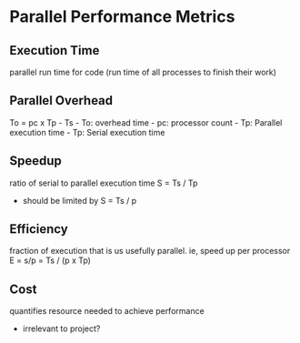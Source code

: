 
# Parallel Performance Metrics

## Execution Time
parallel run time for code (run time of all processes to finish their work)

## Parallel Overhead
To = pc x Tp - Ts
	- To: overhead time
	- pc: processor count
	- Tp: Parallel execution time
	- Tp: Serial execution time

## Speedup
ratio of serial to parallel execution time
S = Ts / Tp

- should be limited by S =  Ts / p 

## Efficiency
fraction of execution that is us usefully parallel. ie, speed up per processor
E = s/p = Ts / (p x Tp)

## Cost
quantifies resource needed to achieve performance
- irrelevant to project?
